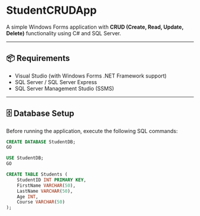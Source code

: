 # StudentCRUDApp

A simple Windows Forms application with **CRUD (Create, Read, Update, Delete)** functionality using C# and SQL Server.

---

## 📦 Requirements
- Visual Studio (with Windows Forms .NET Framework support)
- SQL Server / SQL Server Express
- SQL Server Management Studio (SSMS) 

---

## 🗄️ Database Setup

Before running the application, execute the following SQL commands:

```sql
CREATE DATABASE StudentDB;
GO

USE StudentDB;
GO

CREATE TABLE Students (
    StudentID INT PRIMARY KEY,
    FirstName VARCHAR(50),
    LastName VARCHAR(50),
    Age INT,
    Course VARCHAR(50)
);
